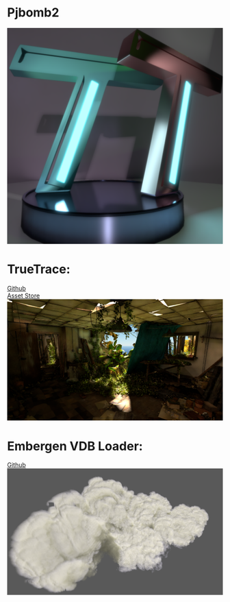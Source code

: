 # Pjbomb2
![](/docs/assets/images/Logo.png)
# TrueTrace:
[Github](https://github.com/Pjbomb2/TrueTrace-Pathtracer)
</br>
[Asset Store](INVALID)
![](/docs/assets/images/TrueTrace.png)
# Embergen VDB Loader:
[Github](https://github.com/Pjbomb2/Unofficial-Basic-Embergen-VDB-Loader-for-Unity)
![](/docs/assets/images/VDBLoader.png)